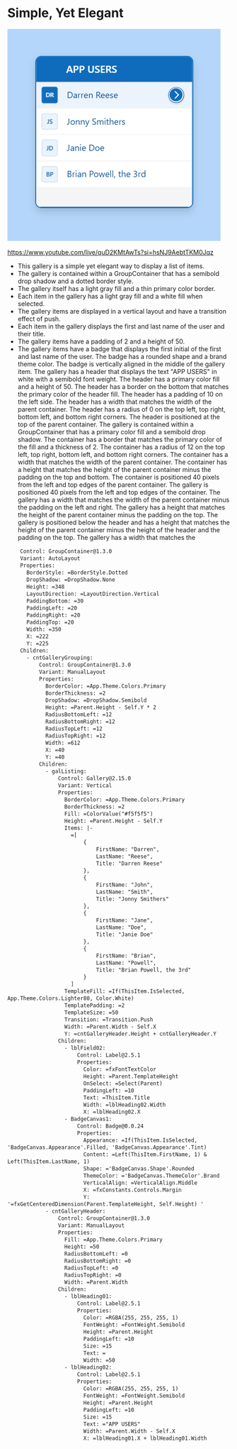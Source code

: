 # Simple, Yet Elegant

![Images/gallery-elegant.png](Images/gallery-elegant.png)

https://www.youtube.com/live/quD2KMtAwTs?si=hsNJ9AebtTKM0Jqz

- This gallery is a simple yet elegant way to display a list of items. 
- The gallery is contained within a GroupContainer that has a semibold drop shadow and a dotted border style. 
- The gallery itself has a light gray fill and a thin primary color border. 
- Each item in the gallery has a light gray fill and a white fill when selected. 
- The gallery items are displayed in a vertical layout and have a transition effect of push. 
- Each item in the gallery displays the first and last name of the user and their title. 
- The gallery items have a padding of 2 and a height of 50. 
- The gallery items have a badge that displays the first initial of the first and last name of the user. The badge has a rounded shape and a brand theme color. The badge is vertically aligned in the middle of the gallery item. The gallery has a header that displays the text "APP USERS" in white with a semibold font weight. The header has a primary color fill and a height of 50. The header has a border on the bottom that matches the primary color of the header fill. The header has a padding of 10 on the left side. The header has a width that matches the width of the parent container. The header has a radius of 0 on the top left, top right, bottom left, and bottom right corners. The header is positioned at the top of the parent container. The gallery is contained within a GroupContainer that has a primary color fill and a semibold drop shadow. The container has a border that matches the primary color of the fill and a thickness of 2. The container has a radius of 12 on the top left, top right, bottom left, and bottom right corners. The container has a width that matches the width of the parent container. The container has a height that matches the height of the parent container minus the padding on the top and bottom. The container is positioned 40 pixels from the left and top edges of the parent container. The gallery is positioned 40 pixels from the left and top edges of the container. The gallery has a width that matches the width of the parent container minus the padding on the left and right. The gallery has a height that matches the height of the parent container minus the padding on the top. The gallery is positioned below the header and has a height that matches the height of the parent container minus the height of the header and the padding on the top. The gallery has a width that matches the

```PowerFx- ctrGalleryContainingShadow:
    Control: GroupContainer@1.3.0
    Variant: AutoLayout
    Properties:
      BorderStyle: =BorderStyle.Dotted
      DropShadow: =DropShadow.None
      Height: =348
      LayoutDirection: =LayoutDirection.Vertical
      PaddingBottom: =30
      PaddingLeft: =20
      PaddingRight: =20
      PaddingTop: =20
      Width: =350
      X: =222
      Y: =225
    Children:
      - cntGalleryGrouping:
          Control: GroupContainer@1.3.0
          Variant: ManualLayout
          Properties:
            BorderColor: =App.Theme.Colors.Primary
            BorderThickness: =2
            DropShadow: =DropShadow.Semibold
            Height: =Parent.Height - Self.Y * 2
            RadiusBottomLeft: =12
            RadiusBottomRight: =12
            RadiusTopLeft: =12
            RadiusTopRight: =12
            Width: =612
            X: =40
            Y: =40
          Children:
            - galListing:
                Control: Gallery@2.15.0
                Variant: Vertical
                Properties:
                  BorderColor: =App.Theme.Colors.Primary
                  BorderThickness: =2
                  Fill: =ColorValue("#f5f5f5")
                  Height: =Parent.Height - Self.Y
                  Items: |-
                    =[
                        {
                            FirstName: "Darren", 
                            LastName: "Reese", 
                            Title: "Darren Reese"
                        },
                        {
                            FirstName: "John", 
                            LastName: "Smith", 
                            Title: "Jonny Smithers"
                        },
                        {
                            FirstName: "Jane", 
                            LastName: "Doe", 
                            Title: "Janie Doe"
                        },
                        {
                            FirstName: "Brian", 
                            LastName: "Powell", 
                            Title: "Brian Powell, the 3rd"
                        }
                    ]
                  TemplateFill: =If(ThisItem.IsSelected, App.Theme.Colors.Lighter80, Color.White)
                  TemplatePadding: =2
                  TemplateSize: =50
                  Transition: =Transition.Push
                  Width: =Parent.Width - Self.X
                  Y: =cntGalleryHeader.Height + cntGalleryHeader.Y
                Children:
                  - lblField02:
                      Control: Label@2.5.1
                      Properties:
                        Color: =fxFontTextColor
                        Height: =Parent.TemplateHeight
                        OnSelect: =Select(Parent)
                        PaddingLeft: =10
                        Text: =ThisItem.Title
                        Width: =lblHeading02.Width
                        X: =lblHeading02.X
                  - BadgeCanvas1:
                      Control: Badge@0.0.24
                      Properties:
                        Appearance: =If(ThisItem.IsSelected, 'BadgeCanvas.Appearance'.Filled, 'BadgeCanvas.Appearance'.Tint)
                        Content: =Left(ThisItem.FirstName, 1) & Left(ThisItem.LastName, 1)
                        Shape: ='BadgeCanvas.Shape'.Rounded
                        ThemeColor: ='BadgeCanvas.ThemeColor'.Brand
                        VerticalAlign: =VerticalAlign.Middle
                        X: =fxConstants.Controls.Margin
                        Y: '=fxGetCenteredDimension(Parent.TemplateHeight, Self.Height) '
            - cntGalleryHeader:
                Control: GroupContainer@1.3.0
                Variant: ManualLayout
                Properties:
                  Fill: =App.Theme.Colors.Primary
                  Height: =50
                  RadiusBottomLeft: =0
                  RadiusBottomRight: =0
                  RadiusTopLeft: =0
                  RadiusTopRight: =0
                  Width: =Parent.Width
                Children:
                  - lblHeading01:
                      Control: Label@2.5.1
                      Properties:
                        Color: =RGBA(255, 255, 255, 1)
                        FontWeight: =FontWeight.Semibold
                        Height: =Parent.Height
                        PaddingLeft: =10
                        Size: =15
                        Text: =
                        Width: =50
                  - lblHeading02:
                      Control: Label@2.5.1
                      Properties:
                        Color: =RGBA(255, 255, 255, 1)
                        FontWeight: =FontWeight.Semibold
                        Height: =Parent.Height
                        PaddingLeft: =10
                        Size: =15
                        Text: ="APP USERS"
                        Width: =Parent.Width - Self.X
                        X: =lblHeading01.X + lblHeading01.Width
```

